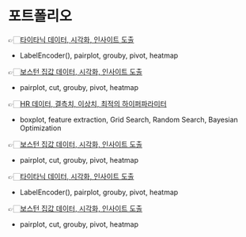 # 포트폴리오

👉🏻[타이타닉 데이터, 시각화, 인사이트 도출](https://github.com/aksl007/ai_source/blob/main/01_01_visualization_titanic.ipynb)
 - LabelEncoder(), pairplot, grouby, pivot, heatmap

👉🏻[보스턴 집값 데이터, 시각화, 인사이트 도출](https://github.com/aksl007/ai_source/blob/main/01_02_visualization_boston.ipynb)
 - pairplot, cut, grouby, pivot, heatmap
   
👉🏻[HR 데이터, 결측치, 이상치, 최적의 하이퍼파라미터](https://github.com/aksl007/ai_source/blob/main/02_01_RF_hyperparam_hr.ipynb)
 - boxplot, feature extraction, Grid Search, Random Search, Bayesian Optimization

👉🏻[보스턴 집값 데이터, 시각화, 인사이트 도출](https://github.com/aksl007/ai_source/blob/main/01_02_visualization_boston.ipynb)
 - pairplot, cut, grouby, pivot, heatmap

👉🏻[타이타닉 데이터, 시각화, 인사이트 도출](https://github.com/aksl007/ai_source/blob/main/01_01_visualization_titanic.ipynb)
 - LabelEncoder(), pairplot, grouby, pivot, heatmap

👉🏻[보스턴 집값 데이터, 시각화, 인사이트 도출](https://github.com/aksl007/ai_source/blob/main/01_02_visualization_boston.ipynb)
 - pairplot, cut, grouby, pivot, heatmap
